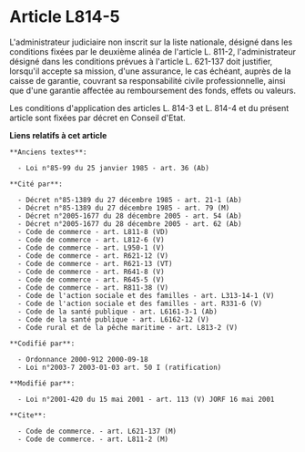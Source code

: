 # Article L814-5

L'administrateur judiciaire non inscrit sur la liste nationale, désigné dans les conditions fixées par le deuxième alinéa de
l'article L. 811-2, l'administrateur désigné dans les conditions prévues à l'article L. 621-137 doit justifier, lorsqu'il
accepte sa mission, d'une assurance, le cas échéant, auprès de la caisse de garantie, couvrant sa responsabilité civile
professionnelle, ainsi que d'une garantie affectée au remboursement des fonds, effets ou valeurs.

Les conditions d'application des articles L. 814-3 et L. 814-4 et du présent article sont fixées par décret en Conseil
d'Etat.

**Liens relatifs à cet article**

	**Anciens textes**:

	  - Loi n°85-99 du 25 janvier 1985 - art. 36 (Ab)

	**Cité par**:

	  - Décret n°85-1389 du 27 décembre 1985 - art. 21-1 (Ab)
	  - Décret n°85-1389 du 27 décembre 1985 - art. 79 (M)
	  - Décret n°2005-1677 du 28 décembre 2005 - art. 54 (Ab)
	  - Décret n°2005-1677 du 28 décembre 2005 - art. 62 (Ab)
	  - Code de commerce - art. L811-8 (VD)
	  - Code de commerce - art. L812-6 (V)
	  - Code de commerce - art. L950-1 (V)
	  - Code de commerce - art. R621-12 (V)
	  - Code de commerce - art. R621-13 (VT)
	  - Code de commerce - art. R641-8 (V)
	  - Code de commerce - art. R645-5 (V)
	  - Code de commerce - art. R811-38 (V)
	  - Code de l'action sociale et des familles - art. L313-14-1 (V)
	  - Code de l'action sociale et des familles - art. R331-6 (V)
	  - Code de la santé publique - art. L6161-3-1 (Ab)
	  - Code de la santé publique - art. L6162-12 (V)
	  - Code rural et de la pêche maritime - art. L813-2 (V)

	**Codifié par**:

	  - Ordonnance 2000-912 2000-09-18
	  - Loi n°2003-7 2003-01-03 art. 50 I (ratification)

	**Modifié par**:

	  - Loi n°2001-420 du 15 mai 2001 - art. 113 (V) JORF 16 mai 2001

	**Cite**:

	  - Code de commerce. - art. L621-137 (M)
	  - Code de commerce. - art. L811-2 (M)
